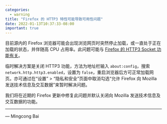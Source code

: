 ```yaml
---
categories:
  - warning
title: "Firefox 的 HTTP3 特性可能导致可用性问题"
date: 2022-01-13T10:37:33-08:00
important: true
---
```


目前源内的 Firefox 浏览器可能会出现浏览网页时突然停止加载，或一直处于正在加载的状态，并伴随高 CPU 占用率。此问题可能与 [Firefox 的 HTTP3 Socket 功能有关](https://bugzilla.mozilla.org/show_bug.cgi?id=1749908)。

临时解决方案是关闭 HTTP3 功能，方法为地址栏输入 `about:config`，搜索 `network.http.http3.enabled`，设置为 `false`，重启浏览器后方可正常加载网页。亦可通过在“设置” > “隐私和安全”页面中取消勾选“允许 Firefox 向 Mozilla 发送技术信息及交互数据”来暂时解决问题。

我们将在近期的 Firefox 更新中修复此问题并默认关闭向 Mozilla 发送技术信息及交互数据的功能。

---

— Mingcong Bai
